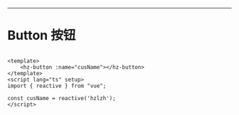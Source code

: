 ----
# **Button 按钮**
<hz-button></hz-button>

```vue

<template>
    <hz-button :name="cusName"></hz-button>
</template>
<script lang="ts" setup>
import { reactive } from "vue";

const cusName = reactive('hzlzh');
</script>
```

